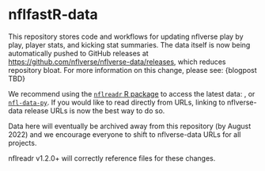 # nflfastR-data

This repository stores code and workflows for updating nflverse play by play, player stats, and kicking stat summaries. The data itself is now being automatically pushed to GitHub releases at https://github.com/nflverse/nflverse-data/releases, which reduces repository bloat. For more information on this change, please see: {blogpost TBD}

We recommend using the [`nflreadr` R package](https://nflreadr.nflverse.com) to access the latest data: , or [`nfl-data-py`](https://pypi.org/project/nfl-data-py/). If you would like to read directly from URLs, linking to nflverse-data release URLs is now the best way to do so. 

Data here will eventually be archived away from this repository (by August 2022) and we encourage everyone to shift to nflverse-data URLs for all projects. 

nflreadr v1.2.0+ will correctly reference files for these changes.
